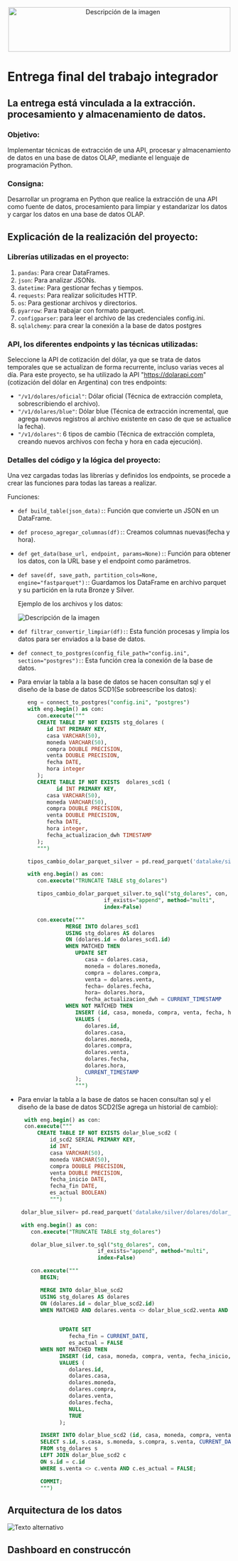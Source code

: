 
<p align="center">
  <img src="imagen/utn.jpg" alt="Descripción de la imagen" width="500" height="100">
</p>

# Entrega final del trabajo integrador

## La entrega está vinculada a la extracción. procesamiento y almacenamiento de datos.

### Objetivo:
Implementar técnicas de extracción de una API, procesar y almacenamiento de datos en una base de  datos OLAP, mediante el lenguaje de programación Python.

### Consigna:
   Desarrollar un programa en Python que realice la extracción de una API como fuente de datos,  procesamiento para limpiar y estandarizar los datos y cargar los datos en una base de datos OLAP.

  

## Explicación de la realización del proyecto:

### Librerías utilizadas en el proyecto:
1. `pandas`: Para crear DataFrames.
2. `json`: Para analizar JSONs.
3. `datetime`: Para gestionar fechas y tiempos.
4. `requests`: Para realizar solicitudes HTTP.
5. `os`: Para gestionar archivos y directorios.
6. `pyarrow`: Para trabajar con formato parquet.
7. `configparser`: para leer el archivo de las credenciales config.ini.
7. `sqlalchemy`: para crear la conexión a la base de datos postgres

### API, los diferentes endpoints y las técnicas utilizadas:
Seleccione la API de cotización del dólar, ya que se trata de datos temporales que se actualizan de forma recurrente, incluso varias veces al día.
Para este proyecto, se ha utilizado la API "https://dolarapi.com" (cotización del dólar en Argentina) con tres endpoints:
- `"/v1/dolares/oficial"`: Dólar oficial (Técnica de extracción completa, sobrescribiendo el archivo).
- `"/v1/dolares/blue"`: Dólar blue (Técnica de extracción incremental, que agrega nuevos registros al archivo existente en caso de que se actualice la fecha).
- `"/v1/dolares"`: 6 tipos de cambio (Técnica de extracción completa, creando nuevos archivos con fecha y hora en cada ejecución).

### Detalles del código y la lógica del proyecto:
Una vez cargadas todas las librerías y definidos los endpoints, se procede a crear las funciones para todas las tareas a realizar.

Funciones:
- `def build_table(json_data):`: Función que convierte un JSON en un DataFrame.
- `def proceso_agregar_columnas(df):`: Creamos columnas nuevas(fecha y hora).
- `def get_data(base_url, endpoint, params=None):`: Función para obtener los datos, con la URL base y el endpoint como parámetros.
- `def save(df, save_path, partition_cols=None, engine="fastparquet"):`: Guardamos los DataFrame en archivo parquet y su partición en la ruta Bronze y Silver.

     Ejemplo de los archivos y los datos:
       
     ![Descripción de la imagen](imagen/particion1.jpg)



- `def filtrar_convertir_limpiar(df):`: Esta función procesas y limpia los datos para ser enviados a la base de datos.
- `def connect_to_postgres(config_file_path="config.ini", section="postgres"):`: Esta función crea la conexión de la base de datos.

- Para enviar la tabla a la base de datos se hacen consultan sql y el diseño de la base de datos SCD1(Se sobreescribe los datos):
   ```sql
      eng = connect_to_postgres("config.ini", "postgres")
      with eng.begin() as con:
         con.execute("""
         CREATE TABLE IF NOT EXISTS stg_dolares (
            id INT PRIMARY KEY,
            casa VARCHAR(50),
            moneda VARCHAR(50),
            compra DOUBLE PRECISION,
            venta DOUBLE PRECISION,
            fecha DATE,
            hora integer
         );
         CREATE TABLE IF NOT EXISTS  dolares_scd1 (
               id INT PRIMARY KEY,
            casa VARCHAR(50),
            moneda VARCHAR(50),
            compra DOUBLE PRECISION,
            venta DOUBLE PRECISION,
            fecha DATE,
            hora integer,
            fecha_actualizacion_dwh TIMESTAMP
         );
         """)

      tipos_cambio_dolar_parquet_silver = pd.read_parquet('datalake/silver/dolares/tipos_cambio_dolar') 

      with eng.begin() as con:
         con.execute("TRUNCATE TABLE stg_dolares")

         tipos_cambio_dolar_parquet_silver.to_sql("stg_dolares", con,
                              if_exists="append", method="multi",
                              index=False)

         con.execute("""
                  MERGE INTO dolares_scd1
                  USING stg_dolares AS dolares
                  ON (dolares.id = dolares_scd1.id)
                  WHEN MATCHED THEN
                     UPDATE SET
                        casa = dolares.casa,
                        moneda = dolares.moneda,
                        compra = dolares.compra,
                        venta = dolares.venta,
                        fecha= dolares.fecha,
                        hora= dolares.hora,
                        fecha_actualizacion_dwh = CURRENT_TIMESTAMP
                  WHEN NOT MATCHED THEN
                     INSERT (id, casa, moneda, compra, venta, fecha, hora, fecha_actualizacion_dwh)
                     VALUES (
                        dolares.id,
                        dolares.casa,
                        dolares.moneda,
                        dolares.compra,
                        dolares.venta,
                        dolares.fecha,
                        dolares.hora,
                        CURRENT_TIMESTAMP
                     );
                     """)


- Para enviar la tabla a la base de datos se hacen consultan sql y el diseño de la base de datos SCD2(Se agrega un historial de cambio):
  ```sql
    with eng.begin() as con:
    con.execute("""
        CREATE TABLE IF NOT EXISTS dolar_blue_scd2 (
            id_scd2 SERIAL PRIMARY KEY,
            id INT,
            casa VARCHAR(50),
            moneda VARCHAR(50),
            compra DOUBLE PRECISION,
            venta DOUBLE PRECISION,
            fecha_inicio DATE,
            fecha_fin DATE,
            es_actual BOOLEAN)
            """)

   dolar_blue_silver= pd.read_parquet('datalake/silver/dolares/dolar_blue') 

   with eng.begin() as con:
      con.execute("TRUNCATE TABLE stg_dolares")

      dolar_blue_silver.to_sql("stg_dolares", con,
                           if_exists="append", method="multi",
                           index=False)

      con.execute("""
         BEGIN;

         MERGE INTO dolar_blue_scd2
         USING stg_dolares AS dolares
         ON (dolares.id = dolar_blue_scd2.id)
         WHEN MATCHED AND dolares.venta <> dolar_blue_scd2.venta AND dolar_blue_scd2.es_actual = TRUE THEN

         
               UPDATE SET
                  fecha_fin = CURRENT_DATE,
                  es_actual = FALSE
         WHEN NOT MATCHED THEN
               INSERT (id, casa, moneda, compra, venta, fecha_inicio, fecha_fin, es_actual)
               VALUES (
                  dolares.id,
                  dolares.casa,
                  dolares.moneda,
                  dolares.compra,
                  dolares.venta,
                  dolares.fecha,
                  NULL,
                  TRUE
               );

         INSERT INTO dolar_blue_scd2 (id, casa, moneda, compra, venta, fecha_inicio, es_actual)
         SELECT s.id, s.casa, s.moneda, s.compra, s.venta, CURRENT_DATE, TRUE
         FROM stg_dolares s
         LEFT JOIN dolar_blue_scd2 c
         ON s.id = c.id
         WHERE s.venta <> c.venta AND c.es_actual = FALSE;

         COMMIT;
         """)        

## Arquitectura de los datos

![Texto alternativo](imagen/ETL-arq.jpeg)


## Dashboard en construccón

   

